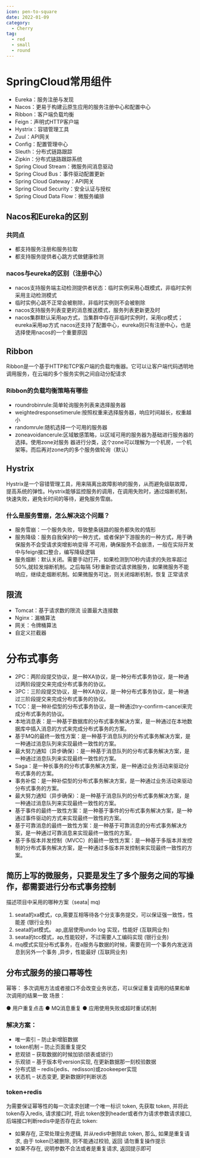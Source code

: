 ```yaml
---
icon: pen-to-square
date: 2022-01-09
category:
  - Cherry
tag:
  - red
  - small
  - round
---
```

# SpringCloud常用组件
- Eureka：服务注册与发现
- Nacos：更易于构建云原生应用的服务注册中心和配置中心
- Ribbon：客户端负载均衡
- Feign：声明式HTTP客户端
- Hystrix：容错管理工具
- Zuul：API网关
- Config：配置管理中心
- Sleuth：分布式链路跟踪
- Zipkin：分布式链路跟踪系统
- Spring Cloud Stream：微服务间消息驱动
- Spring Cloud Bus：事件驱动配置更新
- Spring Cloud Gateway：API网关
- Spring Cloud Security：安全认证与授权
- Spring Cloud Data Flow：微服务编排

## Nacos和Eureka的区别
### 共同点
- 都支持服务注册和服务拉取
- 都支持服务提供者心跳方式做健康检测
### nacos与eureka的区别（注册中心）
- nacos支持服务端主动检测提供者状态：临时实例采用心既模式，非临时实例采用主动检测模式
- 临时实例心跳不正常会被剔除，非临时实例则不会被剔除
- nacos支持服务列表变更的消息推送模式，服务列表更新更及时
- nacos集群默认采用ap方式，当集群中存在非临时实例时，采用cp模式；eureka采用ap方式
nacos还支持了配置中心，eureka则只有注册中心，也是选择使用nacos的一个重要原因

## Ribbon
Ribbon是一个基于HTTP和TCP客户端的负载均衡器。它可以让客户端代码透明地调用服务，在云端的多个服务实例之间自动分配请求
### Ribbon的负载均衡策略有哪些
- roundrobinrule:简单轮询服务列表来选择服务器
- weightedresponsetimerule:按照权重来选择服务器，响应时间越长，权重越小
- randomrule:随机选择一个可用的服务器
- zoneavoidancerule:区域敏感策略，以区域可用的服务器为基础进行服务器的选择。使用zone对服务
器进行分类，这个zone可以理解为一个机房，一个机架等。而后再对zone内的多个服务做轮询（默认）

## Hystrix
Hystrix是一个容错管理工具，用来隔离出故障影响的服务，从而避免级联故障，提高系统的弹性。Hystrix能够监控服务的调用，在调用失败时，通过熔断机制，快速失败，避免长时间的等待，避免服务雪崩。
### 什么是服务雪崩，怎么解决这个问题？
- 服务雪崩：一个服务失败，导致整条链路的服务都失败的情形
- 服务降级：服务自我保护的一种方式，或者保护下游服务的一种方式，用于确保服务不会受请求突增影响变得
不可用，确保服务不会崩溃，一般在实际开发中与feign接口整合，编写降级逻辑
- 服务烟断：默认关闭。需要手动打开，如果检测到10秒内请求的失败率超过50%,就较发熔断机制。之后每隔
5秒重新尝试请求微服务，如果微服务不能响应，继续走烟断机制。如果微服务可达，则关闭熔断机制，恢复
正常请求

## 限流
- Tomcat：基于请求数的限流  设置最大连接数
- Nginx：漏桶算法
- 网关：令牌桶算法
- 自定义拦截器


# 分布式事务
-  2PC：两阶段提交协议，是一种XA协议，是一种分布式事务协议，是一种通过两阶段提交来完成分布式事务的协议。
- 3PC：三阶段提交协议，是一种XA协议，是一种分布式事务协议，是一种通过三阶段提交来完成分布式事务的协议。
- TCC：是一种补偿型的分布式事务协议，是一种通过try-confirm-cancel来完成分布式事务的协议。
- 本地消息表：是一种基于数据库的分布式事务解决方案，是一种通过在本地数据库中插入消息的方式来完成分布式事务的方案。
- 基于MQ的最终一致性方案：是一种基于消息队列的分布式事务解决方案，是一种通过消息队列来实现最终一致性的方案。
- 最大努力通知（异步确保）：是一种基于消息队列的分布式事务解决方案，是一种通过消息队列来实现最终一致性的方案。
- Saga：是一种长事务的分布式事务解决方案，是一种通过业务活动来驱动分布式事务的方案。
- 事务补偿：是一种补偿型的分布式事务解决方案，是一种通过业务活动来驱动分布式事务的方案。
- 最大努力通知（异步确保）：是一种基于消息队列的分布式事务解决方案，是一种通过消息队列来实现最终一致性的方案。
- 基于事件的最终一致性方案：是一种基于事件的分布式事务解决方案，是一种通过事件驱动的方式来实现最终一致性的方案。
- 基于可靠消息的最终一致性方案：是一种基于可靠消息的分布式事务解决方案，是一种通过可靠消息来实现最终一致性的方案。
- 基于多版本并发控制（MVCC）的最终一致性方案：是一种基于多版本并发控制的分布式事务解决方案，是一种通过多版本并发控制来实现最终一致性的方案。


## 简历上写的微服务，只要是发生了多个服务之间的写操作，都需要进行分布式事务控制
描述项目中采用的哪种方案（seata| mq)
1. seata的xa模式，cp,需要互相等待各个分支事务提交，可以保证强一致性，性能差 (银行业务)
2. seata的at模式。 ap,底层使用undo log 实现，性能好 (互联网业务)
3. seata的tcc模式，ap,性能较好，不过需要人工编码实现 (银行业务) 
4. mq模式实现分布式事务，在a服务与数据的时候，需要在同一个事务内发送消息到另外一个事务
,异步，性能最好 (互联网业务)

## 分布式服务的接口幂等性
幂等： 多次调用方法或者接口不会改变业务状态，可以保证重复调用的结果和单次调用的结果一致
场景：

● 用户重复点击
● MQ消息重复
● 应用使用失败或超时重试机制

### 解决方案：
- 唯一索引 – 防止新增脏数据
- token机制 – 防止页面重复提交
- 悲观锁 – 获取数据的时候加锁(锁表或锁行)
- 乐观锁 – 基于版本号version实现, 在更新数据那一刻校验数据
- 分布式锁 – redis(jedis、redisson)或zookeeper实现
- 状态机 – 状态变更, 更新数据时判断状态

### token+redis
为需要保证幂等性的每一次请求创建一个唯一标识 token, 先获取 token, 并将此 token存入redis, 请求接口时, 将此 token放到header或者作为请求参数请求接口, 后端接口判断redis中是否存在此 token:
- 如果存在, 正常处理业务逻辑, 并从redis中删除此 token, 那么, 如果是重复请求, 由于 token已被删除, 则不能通过校验, 返回 请勿重复操作提示
- 如果不存在, 说明参数不合法或者是重复请求, 返回提示即可